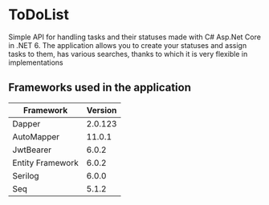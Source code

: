 # ToDoList
Simple API for handling tasks and their statuses made with C# Asp.Net Core in .NET 6.
The application allows you to create your statuses and assign tasks to them, has various searches, thanks to which it is very flexible in implementations


## Frameworks used in the application

| Framework | Version |
| ------------- | ------------- |
| Dapper | 2.0.123 |
| AutoMapper | 11.0.1 |
| JwtBearer | 6.0.2 |
| Entity Framework | 6.0.2 |
| Serilog | 6.0.0 |
| Seq | 5.1.2 |
